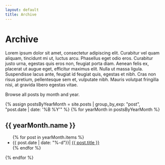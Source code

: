 ```yaml
---
layout: default
title: Archive
---
```


# Archive

Lorem ipsum dolor sit amet, consectetur adipiscing elit. Curabitur vel quam aliquam, tincidunt mi ut, luctus arcu. Phasellus eget odio eros. Curabitur justo urna, egestas quis eros non, feugiat porta diam. Aenean felis ex, placerat ut augue eget, efficitur maximus elit. Nulla ut massa ligula. Suspendisse lacus ante, feugiat id feugiat quis, egestas et nibh. Cras non risus pretium, pellentesque sem et, vulputate nibh. Mauris volutpat fringilla nisi, at gravida libero egestas vitae.

Browse all posts by month and year.

{% assign postsByYearMonth = site.posts | group_by_exp: "post", "post.date | date: '%B %Y'" %}
{% for yearMonth in postsByYearMonth %}
  <h2>{{ yearMonth.name }}</h2>
  <ul>
    {% for post in yearMonth.items %}
      <li>{{ post.date | date: "%-d"}}| <a href="{{ post.url | relative_url }}">{{ post.title }}</a></li>
    {% endfor %}
  </ul>
{% endfor %}
